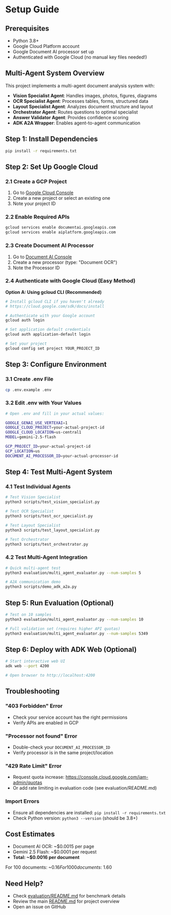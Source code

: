 # Setup Guide

## Prerequisites

- Python 3.8+
- Google Cloud Platform account
- Google Document AI processor set up
- Authenticated with Google Cloud (no manual key files needed!)

## Multi-Agent System Overview

This project implements a multi-agent document analysis system with:
- **Vision Specialist Agent**: Handles images, photos, figures, diagrams
- **OCR Specialist Agent**: Processes tables, forms, structured data
- **Layout Specialist Agent**: Analyzes document structure and layout
- **Orchestrator Agent**: Routes questions to optimal specialist
- **Answer Validator Agent**: Provides confidence scoring
- **ADK A2A Wrapper**: Enables agent-to-agent communication

## Step 1: Install Dependencies

```bash
pip install -r requirements.txt
```

## Step 2: Set Up Google Cloud

### 2.1 Create a GCP Project
1. Go to [Google Cloud Console](https://console.cloud.google.com)
2. Create a new project or select an existing one
3. Note your project ID

### 2.2 Enable Required APIs
```bash
gcloud services enable documentai.googleapis.com
gcloud services enable aiplatform.googleapis.com
```

### 2.3 Create Document AI Processor
1. Go to [Document AI Console](https://console.cloud.google.com/ai/document-ai)
2. Create a new processor (type: "Document OCR")
3. Note the Processor ID

### 2.4 Authenticate with Google Cloud (Easy Method)

**Option A: Using gcloud CLI (Recommended)**
```bash
# Install gcloud CLI if you haven't already
# https://cloud.google.com/sdk/docs/install

# Authenticate with your Google account
gcloud auth login

# Set application default credentials
gcloud auth application-default login

# Set your project
gcloud config set project YOUR_PROJECT_ID
```

## Step 3: Configure Environment

### 3.1 Create .env File
```bash
cp .env.example .env
```

### 3.2 Edit .env with Your Values
```bash
# Open .env and fill in your actual values:

GOOGLE_GENAI_USE_VERTEXAI=1
GOOGLE_CLOUD_PROJECT=your-actual-project-id
GOOGLE_CLOUD_LOCATION=us-central1
MODEL=gemini-2.5-flash

GCP_PROJECT_ID=your-actual-project-id
GCP_LOCATION=us
DOCUMENT_AI_PROCESSOR_ID=your-actual-processor-id

```

## Step 4: Test Multi-Agent System

### 4.1 Test Individual Agents
```bash
# Test Vision Specialist
python3 scripts/test_vision_specialist.py

# Test OCR Specialist
python3 scripts/test_ocr_specialist.py

# Test Layout Specialist
python3 scripts/test_layout_specialist.py

# Test Orchestrator
python3 scripts/test_orchestrator.py
```

### 4.2 Test Multi-Agent Integration
```bash
# Quick multi-agent test
python3 evaluation/multi_agent_evaluator.py --num-samples 5

# A2A communication demo
python3 scripts/demo_adk_a2a.py
```

## Step 5: Run Evaluation (Optional)

```bash
# Test on 10 samples
python3 evaluation/multi_agent_evaluator.py --num-samples 10

# Full validation set (requires higher API quotas)
python3 evaluation/multi_agent_evaluator.py --num-samples 5349
```

## Step 6: Deploy with ADK Web (Optional)

```bash
# Start interactive web UI
adk web --port 4200

# Open browser to http://localhost:4200
```

## Troubleshooting

### "403 Forbidden" Error
- Check your service account has the right permissions
- Verify APIs are enabled in GCP

### "Processor not found" Error
- Double-check your `DOCUMENT_AI_PROCESSOR_ID`
- Verify processor is in the same project/location

### "429 Rate Limit" Error
- Request quota increase: https://console.cloud.google.com/iam-admin/quotas
- Or add rate limiting in evaluation code (see evaluation/README.md)

### Import Errors
- Ensure all dependencies are installed: `pip install -r requirements.txt`
- Check Python version: `python3 --version` (should be 3.8+)

## Cost Estimates

- Document AI OCR: ~$0.0015 per page
- Gemini 2.5 Flash: ~$0.0001 per request
- **Total: ~$0.0016 per document**

For 100 documents: ~$0.16
For 1000 documents: ~$1.60

## Need Help?

- Check [evaluation/README.md](evaluation/README.md) for benchmark details
- Review the main [README.md](README.md) for project overview
- Open an issue on GitHub

